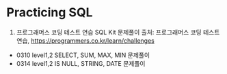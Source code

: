 # Practicing SQL

1. 프로그래머스 코딩 테스트 연습 SQL Kit 문제풀이
출처: 프로그래머스 코딩 테스트 연습, https://programmers.co.kr/learn/challenges

- 0310 level1,2 SELECT, SUM, MAX, MIN 문제풀이
- 0314 level1,2 IS NULL, STRING, DATE 문제풀이

